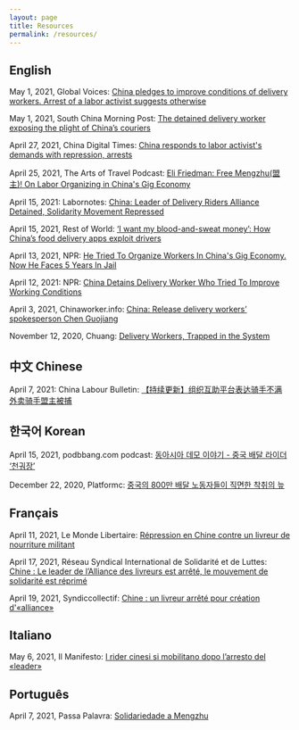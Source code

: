 ```yaml
---
layout: page
title: Resources
permalink: /resources/
---
```


## English ##

May 1, 2021, Global Voices: [China pledges to improve conditions of delivery workers. Arrest of a labor activist suggests otherwise](https://globalvoices.org/2021/05/01/china-pledges-to-improve-conditions-of-delivery-workers-arrest-of-a-labor-activist-suggest-otherwise/)

May 1, 2021, South China Morning Post: [The detained delivery worker exposing the plight of China’s couriers](https://www.scmp.com/news/china/politics/article/3131871/detained-delivery-worker-exposing-plight-chinas-couriers)

April 27, 2021, China Digital Times: [China responds to labor activist's demands with repression, arrests](https://chinadigitaltimes.net/2021/04/china-responds-to-labor-activists-demands-with-repression-arrests/)

April 25, 2021, The Arts of Travel Podcast: [Eli Friedman: Free Mengzhu(盟主)! On Labor Organizing in China's Gig Economy](https://anchor.fm/the-arts-of-travel/episodes/Eli-Friedman-Free-Mengzhu--On-Labor-Organizing-in-Chinas-Gig-Economy-ev524v)

April 15, 2021: Labornotes: [China: Leader of Delivery Riders Alliance Detained, Solidarity Movement Repressed](https://labornotes.org/2021/04/china-leader-delivery-riders-alliance-detained-solidarity-movement-repressed)
  
April 15, 2021, Rest of World: [‘I want my blood-and-sweat money’: How China’s food delivery apps exploit drivers](https://restofworld.org/2021/automate-everything/)

April 13, 2021, NPR: [He Tried To Organize Workers In China's Gig Economy. Now He Faces 5 Years In Jail](https://www.npr.org/2021/04/13/984994360/he-tried-to-organize-workers-in-chinas-gig-economy-now-he-faces-5-years-in-jail)

April 12, 2021: NPR: [China Detains Delivery Worker Who Tried To Improve Working Conditions](https://www.npr.org/2021/04/12/986365859/china-detains-delivery-worker-who-tried-to-improve-working-conditions)

April 3, 2021, Chinaworker.info: [China: Release delivery workers’ spokesperson Chen Guojiang](https://chinaworker.info/en/2021/04/03/28336/)

November 12, 2020, Chuang: [Delivery Workers, Trapped in the System](https://chuangcn.org/2020/11/delivery-renwu-translation/)


## 中文 Chinese ##

April 7, 2021: China Labour Bulletin: [【持续更新】组织互助平台表达骑手不满 外卖骑手盟主被捕](https://clb.org.hk/zh-hans/content/【持续更新】组织互助平台表达骑手不满-外卖骑手盟主被捕)


## 한국어 Korean ##

April 15, 2021, podbbang.com podcast: [동아시아 데모 이야기 - 중국 배달 라이더 ‘천궈장’](http://www.podbbang.com/ch/8005?e=24015756&fbclid=IwAR2ub3rhLdSE2Q-xhcGQSJ2rwgHWwE-_UWwa_vU2h4K5g6B5T7el6X-C3I8)

December 22, 2020, Platformc: [중국의 800만 배달 노동자들이 직면한 착취의 늪](http://platformc.kr/2020/12/delivery-workers-exploitation-in-china/)


## Français ##

April 11, 2021, Le Monde Libertaire: [Répression en Chine contre un livreur de nourriture militant](https://monde-libertaire.fr/?article=Repression_en_chine_contre_un_livreur_de_nourriture_militant)

April 17, 2021, Réseau Syndical International de Solidarité et de Luttes: [Chine : Le leader de l’Alliance des livreurs est arrêté, le mouvement de solidarité est réprimé](https://www.laboursolidarity.org/Chine-Le-leader-de-l-Alliance-des?lang=fr)

April 19, 2021, Syndiccollectif: [Chine : un livreur arrêté pour création d'«alliance»](https://syndicollectif.fr/chine-un-livreur-a-velo-arrete/)


## Italiano ##

May 6, 2021, Il Manifesto: [I rider cinesi si mobilitano dopo l’arresto del «leader»](https://ilmanifesto.it/i-rider-cinesi-si-mobilitano-dopo-larresto-del-leader/)


## Português ##

April 7, 2021, Passa Palavra: [Solidariedade a Mengzhu](https://passapalavra.info/2021/04/137418/)


